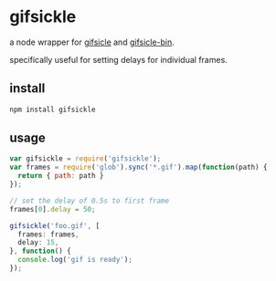 # gifsickle

a node wrapper for [gifsicle](http://www.lcdf.org/gifsicle/) and
[gifsicle-bin](https://github.com/imagemin/gifsicle-bin).

specifically useful for setting delays for individual frames.

## install

``` sh
npm install gifsickle
```

## usage

``` js
var gifsickle = require('gifsickle');
var frames = require('glob').sync('*.gif').map(function(path) {
  return { path: path }
});

// set the delay of 0.5s to first frame
frames[0].delay = 50;

gifsickle('foo.gif', [
  frames: frames,
  delay: 15,
}, function() {
  console.log('gif is ready');
});
```

